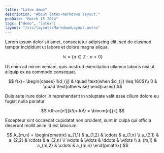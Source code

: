 ```yaml
---
title: "Latex demo"
description: "About latex-markdown layout."
pubDate: "March 15 2024"
tags: ["demo", "latex"]
layout: "/src/layouts/MarkdownLayout.astro"
---
```


Lorem ipsum dolor sit amet, consectetur adipiscing elit, sed do eiusmod tempor incididunt ut labore et dolore magna aliqua.

$$
\mathbb{N} = \{ a \in \mathbb{Z} : a > 0 \}
$$

Ut enim ad minim veniam, quis nostrud exercitation ullamco laboris nisi ut aliquip ex ea commodo consequat.

$$
f(x)=
\begin{cases}
1/d_{ij} & \quad \text{when $d_{ij} \leq 160$}\\ 
0 & \quad \text{otherwise}
\end{cases}
$$

Duis aute irure dolor in reprehenderit in voluptate velit esse cillum dolore eu fugiat nulla pariatur. 

$$
\dfrac{n!}{k!(n-k)!} = \binom{n}{k}
$$

Excepteur sint occaecat cupidatat non proident, sunt in culpa qui officia deserunt mollit anim id est laborum.

$$
A_{m,n} = 
\begin{pmatrix}
a_{1,1} & a_{1,2} & \cdots & a_{1,n} \\
a_{2,1} & a_{2,2} & \cdots & a_{2,n} \\
\vdots & \vdots & \ddots & \vdots \\
a_{m,1} & a_{m,2} & \cdots & a_{m,n} 
\end{pmatrix}
$$